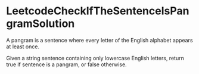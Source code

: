 # LeetcodeCheckIfTheSentenceIsPangramSolution
A pangram is a sentence where every letter of the English alphabet appears at least once.

Given a string sentence containing only lowercase English letters, return true if sentence is a pangram, or false otherwise.
